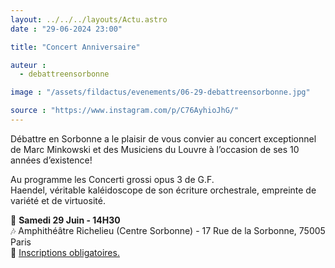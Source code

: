 ```yaml
---
layout: ../../../layouts/Actu.astro
date : "29-06-2024 23:00"

title: "Concert Anniversaire"

auteur :
  - debattreensorbonne

image : "/assets/fildactus/evenements/06-29-debattreensorbonne.jpg"

source : "https://www.instagram.com/p/C76AyhioJhG/"
---
```


Débattre en Sorbonne a le plaisir de vous convier au concert exceptionnel de Marc Minkowski et des Musiciens du Louvre à l’occasion de ses 10 années d’existence!

Au programme les Concerti grossi opus 3 de G.F.  
Haendel, véritable kaléidoscope de son écriture orchestrale, empreinte de variété et de virtuosité.

📆 __Samedi 29 Juin - 14H30__  
🎶 Amphithéâtre Richelieu (Centre Sorbonne) - 17 Rue de la Sorbonne, 75005 Paris  
🔗 [Inscriptions obligatoires.](https://www.eventbrite.fr/e/billets-debattre-en-sorbonne-le-concert-des-10-ans-892201949047?aff=oddtdtcreator)